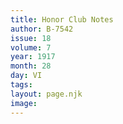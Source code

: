 ```yaml
---
title: Honor Club Notes
author: B-7542
issue: 18
volume: 7
year: 1917
month: 28
day: VI
tags:
layout: page.njk
image:
---
```





